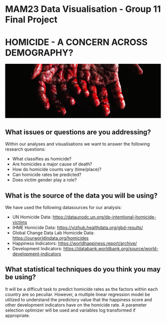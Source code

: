 # MAM23 Data Visualisation - Group 11 Final Project

# HOMICIDE - A CONCERN ACROSS DEMOGRAPHY?

![killer](/images/homicide.jpg)

## What issues or questions are you addressing?

Within our analyses and visualisations we want to answer the following research questions:
- What classifies as homicide?
- Are homicides a major cause of death?
- How do homicide counts vary (time/place)?
- Can homicide rates be predicted?
- Does victim gender play a role?


## What is the source of the data you will be using? 

We have used the following datasources for our analysis:
- UN Homicide Data: https://dataunodc.un.org/dp-intentional-homicide-victims
- IHME Homicide Data: https://vizhub.healthdata.org/gbd-results/
- Global Change Data Lab Homicide Data: https://ourworldindata.org/homicides
- Happiness Indicators: https://worldhappiness.report/archive/
- Development Indicators: https://databank.worldbank.org/source/world-development-indicators


## What statistical techniques do you think you may be using?

It will be a difficult task to predict homicide rates as the factors within each country are so peculiar. However, a multiple linear regression model be utilized to understand the predictory value that the happiness score and other development indicators have on the homicide rate. A parameter selection optimizer will be used and variables log transformed if appropriate.
